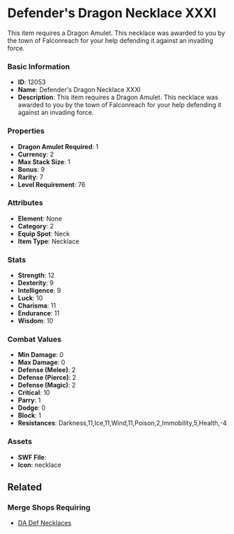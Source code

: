 # Defender's Dragon Necklace XXXI

This item requires a Dragon Amulet. This necklace was awarded to you by the town of Falconreach for your help defending it against an invading force. 

### Basic Information

- **ID**: 12053
- **Name**: Defender&#039;s Dragon Necklace XXXI
- **Description**: This item requires a Dragon Amulet. This necklace was awarded to you by the town of Falconreach for your help defending it against an invading force. 

### Properties

- **Dragon Amulet Required**: 1
- **Currency**: 2
- **Max Stack Size**: 1
- **Bonus**: 9
- **Rarity**: 7
- **Level Requirement**: 76

### Attributes

- **Element**: None
- **Category**: 2
- **Equip Spot**: Neck
- **Item Type**: Necklace

### Stats

- **Strength**: 12
- **Dexterity**: 9
- **Intelligence**: 9
- **Luck**: 10
- **Charisma**: 11
- **Endurance**: 11
- **Wisdom**: 10

### Combat Values

- **Min Damage**: 0
- **Max Damage**: 0
- **Defense (Melee)**: 2
- **Defense (Pierce)**: 2
- **Defense (Magic)**: 2
- **Critical**: 10
- **Parry**: 1
- **Dodge**: 0
- **Block**: 1
- **Resistances**: Darkness,11,Ice,11,Wind,11,Poison,2,Immobility,5,Health,-4

### Assets

- **SWF File**: 
- **Icon**: necklace

## Related

### Merge Shops Requiring

- [DA Def Necklaces](../merge-shops/383-da-def-necklaces.md)

